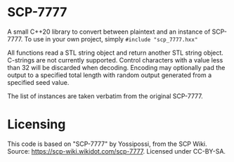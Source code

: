 # SCP-7777
A small C++20 library to convert between plaintext and an instance of SCP-7777. To use in your own project, simply `#include "scp_7777.hxx"`

All functions read a STL string object and return another STL string object. C-strings are not currently supported. Control characters with a value less than 32 will be discarded when decoding. Encoding may optionally pad the output to a specified total length with random output generated from a specified seed value.

The list of instances are taken verbatim from the original SCP-7777.

# Licensing
This code is based on "SCP-7777" by Yossipossi, from the SCP Wiki. Source: https://scp-wiki.wikidot.com/scp-7777. Licensed under CC-BY-SA.
